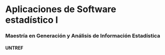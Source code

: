# Aplicaciones de Software estadístico I
### Maestría en Generación y Análisis de Información Estadística 
#### UNTREF
